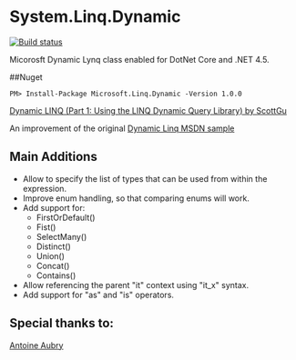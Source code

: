 ﻿# System.Linq.Dynamic
[![Build status](https://ci.appveyor.com/api/projects/status/f09il0lx2cdw3qpf?svg=true)](https://ci.appveyor.com/project/kdcllc/linq-dynamic)

Micorosft Dynamic Lynq class enabled for DotNet Core and .NET 4.5.

##Nuget
```
PM> Install-Package Microsoft.Linq.Dynamic -Version 1.0.0
```

[Dynamic LINQ (Part 1: Using the LINQ Dynamic Query Library) by ScottGu](https://weblogs.asp.net/scottgu/dynamic-linq-part-1-using-the-linq-dynamic-query-library)

An improvement of the original [Dynamic Linq MSDN sample](https://msdn.microsoft.com/en-us/vstudio/bb894665.aspx)

## Main Additions

* Allow to specify the list of types that can be used from within the expression.
* Improve enum handling, so that comparing enums will work.
* Add support for:
  - FirstOrDefault()
  - Fist()
  - SelectMany()
  - Distinct()
  - Union()
  - Concat()
  - Contains()
* Allow referencing the parent "it" context using "it_x" syntax.
* Add support for "as" and "is" operators.

## Special thanks to:
[Antoine Aubry](https://github.com/aaubry/DynamicQuery/)

